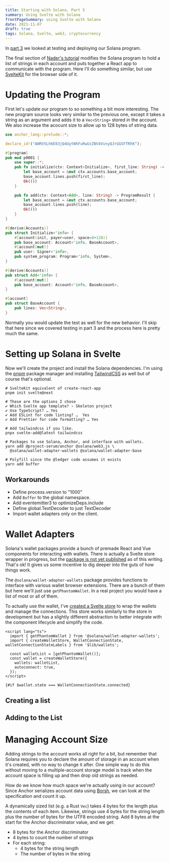 ```yaml
---
title: Starting with Solana, Part 5
summary: Using Svelte with Solana
frontPageSummary: using Svelte with Solana
date: 2021-11-07
draft: true
tags: Solana, Svelte, web3, cryptocurrency
---
```


In [part 3](starting_with_solana_part03) we looked at testing and deploying our Solana program.

The final section of [Nader's tutorial](https://dev.to/dabit3/the-complete-guide-to-full-stack-solana-development-with-react-anchor-rust-and-phantom-3291) modifies the Solana program to hold a list of strings in each account and puts together a React app to communicate with the program. Here I'll do something similar, but use [SvelteKit](https://kit.svelte.dev) for the browser side of it.

# Updating the Program

First let's update our program to so something a bit more interesting. The new program source looks very similar to the previous one, except it takes a string as an argument and adds it to a `Vec<String>` stored in the account. We also increase the acocunt size to allow up to 128 bytes of string data.

```rust
use anchor_lang::prelude::*;

declare_id!("AWRV5Lh6E83jQ4UytWhFuRwUzZNV4VvnyQJrGGSFTRhK");

#[program]
pub mod p0001 {
    use super::*;
    pub fn initialize(ctx: Context<Initialize>, first_line: String) -> ProgramResult {
        let base_account = &mut ctx.accounts.base_account;
        base_account.lines.push(first_line);
        Ok(())
    }

    pub fn add(ctx: Context<Add>, line: String) -> ProgramResult {
        let base_account = &mut ctx.accounts.base_account;
        base_account.lines.push(line);
        Ok(())
    }
}

#[derive(Accounts)]
pub struct Initialize<'info> {
    #[account(init, payer=user, space=8+128)]
    pub base_account: Account<'info, BaseAccount>,
    #[account(mut)]
    pub user: Signer<'info>,
    pub system_program: Program<'info, System>,
}

#[derive(Accounts)]
pub struct Add<'info> {
    #[account(mut)]
    pub base_account: Account<'info, BaseAccount>,
}

#[account]
pub struct BaseAccount {
    pub lines: Vec<String>,
}
```

Normally you would update the test as well for the new behavior. I'll skip that here since we covered testing in part 3 and
the process here is pretty much the same.

# Setting up Solana in Svelte

Now we'll create the project and install the Solana dependencies. I'm using the [pnpm](https://pnpm.io) package manager and installing [TailwindCSS](https://tailwindcss.com) as well but of course that's optional.

```shell
# SvelteKit equivalent of create-react-app
pnpm init svelte@next

# These are the options I chose
✔ Which Svelte app template? › Skeleton project
✔ Use TypeScript? … Yes
✔ Add ESLint for code linting? …  Yes
✔ Add Prettier for code formatting? … Yes

# Add tailwindcss if you like.
pnpx svelte-add@latest tailwindcss

# Packages to use Solana, Anchor, and interface with wallets.
yarn add @project-serum/anchor @solana/web3.js \
  @solana/wallet-adapter-wallets @solana/wallet-adapter-base

# Polyfill since the @ledger code assumes it exists
yarn add buffer
```

## Workarounds

- Define process.version to "1000"
- Add `Buffer` to the global namespace.
- Add eventemitter3 to optimizeDeps.include
- Define global.TextDecoder to just TextDecoder
- Import wallet adapters only on the client.

# Wallet Adapters

Solana's wallet packages provide a bunch of premade React and Vue components for interacting with wallets. There is actually a Svelte store wrapper
in progress, but the [package is not yet published](https://github.com/solana-labs/wallet-adapter/tree/master/packages/core/svelte) as of this writing. That's ok! It gives us some incentive to dig deeper into the guts of how things work.

The `@solana/wallet-adapter-wallets` package provides functions to interface with various wallet browser extensions.
There are a bunch of them but here we'll just use `getPhantomWallet`. In a real project you would have a list of most or all of them.

To actually use the wallet, I've [created a Svelte store](https://github.com/dimfeld/starting-with-solana/blob/master/app/src/lib/wallets.ts) to wrap the wallets and manage the connections. This store
works similarly to the store in development but has a slightly different abstraction to better integrate with the component lifecycle and simplify the code.

```svelte
<script lang="ts">
  import { getPhantomWallet } from '@solana/wallet-adapter-wallets';
  import { createWalletStore, WalletConnectionState, walletConnectionStateLabels } from '$lib/wallets';

  const walletList = [getPhantomWallet()];
  const wallet = createWalletStore({
    wallets: walletList,
    autoconnect: true,
  });
</script>

{#if $wallet.state === WalletConnectionState.connected}
```

## Creating a list

## Adding to the List

# Managing Account Size

Adding strings to the account works all right for a bit, but remember that Solana requires you to declare the amount of storage in an account when it's created, with no way to change it after.
One simple way to do this without moving to a multiple-account storage model is track when the account space is filling up and then drop old strings as needed.

How do we know how much space we're actually using in our account? Since Anchor serializes account data using [Borsh](https:///borsh.io), we can look at the specification and count it up.

A dynamically sized list (e.g. a Rust `Vec`) takes 4 bytes for the length plus the contents of each item. Likewise, strings use 4 bytes for the string length plus the number of bytes for the UTF8 encoded string. Add 8 bytes at the start for the Anchor discriminator value, and we get:

- 8 bytes for the Anchor discriminator
- 4 bytes to count the number of strings
- For each string:
  - 4 bytes for the string length
  - The number of bytes in the string
